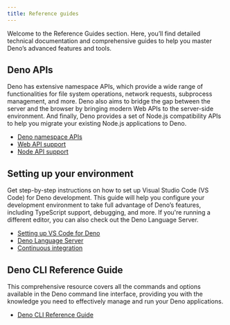 ```yaml
---
title: Reference guides
---
```


Welcome to the Reference Guides section. Here, you’ll find detailed technical
documentation and comprehensive guides to help you master Deno’s advanced
features and tools.

## Deno APIs

Deno has extensive namespace APIs, which provide a wide range of functionalities
for file system operations, network requests, subprocess management, and more.
Deno also aims to bridge the gap between the server and the browser by bringing
modern Web APIs to the server-side environment. And finally, Deno provides a set
of Node.js compatibility APIs to help you migrate your existing Node.js
applications to Deno.

- [Deno namespace APIs](/runtime/reference/deno_namespace_apis/)
- [Web API support](/runtime/reference/web_platform_apis/)
- [Node API support](/api/node/)

## Setting up your environment

Get step-by-step instructions on how to set up Visual Studio Code (VS Code) for
Deno development. This guide will help you configure your development
environment to take full advantage of Deno’s features, including TypeScript
support, debugging, and more. If you're running a different editor, you can also
check out the Deno Language Server.

- [Setting up VS Code for Deno](/runtime/reference/vscode/)
- [Deno Language Server](/runtime/reference/cli/lsp_integration/)
- [Continuous integration](/runtime/reference/continuous_integration/)

## Deno CLI Reference Guide

This comprehensive resource covers all the commands and options available in the
Deno command line interface, providing you with the knowledge you need to
effectively manage and run your Deno applications.

- [Deno CLI Reference Guide](/runtime/reference/cli/all_commands/)

